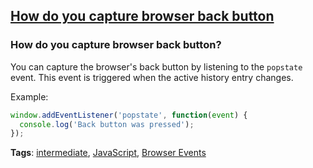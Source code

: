 ## [How do you capture browser back button](#how-do-you-capture-browser-back-button)

### How do you capture browser back button?

You can capture the browser's back button by listening to the `popstate` event. This event is triggered when the active history entry changes.

Example:

```javascript
window.addEventListener('popstate', function(event) {
  console.log('Back button was pressed');
});
```

**Tags**: [intermediate](./level/intermediate), [JavaScript](./theme/javascript), [Browser Events](./theme/browser_events)


